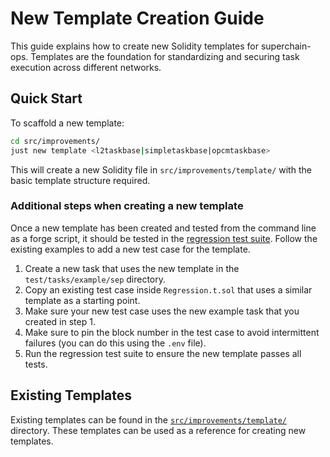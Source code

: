 # New Template Creation Guide

This guide explains how to create new Solidity templates for superchain-ops. Templates are the foundation for standardizing and securing task execution across different networks.

## Quick Start

To scaffold a new template:

```bash
cd src/improvements/
just new template <l2taskbase|simpletaskbase|opcmtaskbase>
```

This will create a new Solidity file in `src/improvements/template/` with the basic template structure required.

### Additional steps when creating a new template

Once a new template has been created and tested from the command line as a forge script, it should be tested in the [regression test suite](../../../test/tasks/Regression.t.sol). Follow the existing examples to add a new test case for the template. 

1. Create a new task that uses the new template in the `test/tasks/example/sep` directory.
2. Copy an existing test case inside `Regression.t.sol` that uses a similar template as a starting point.
3. Make sure your new test case uses the new example task that you created in step 1.
4. Make sure to pin the block number in the test case to avoid intermittent failures (you can do this using the `.env` file).
5. Run the regression test suite to ensure the new template passes all tests.

## Existing Templates

Existing templates can be found in the [`src/improvements/template/`](../template) directory. These templates can be used as a reference for creating new templates.

